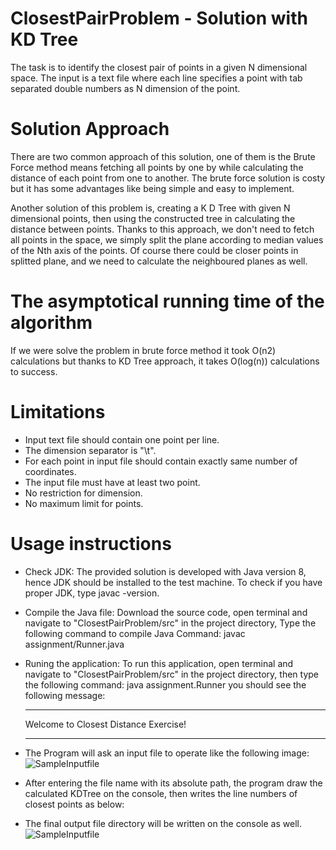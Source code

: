 # ClosestPairProblem - Solution with KD Tree
The task is to identify the closest pair of points in a given N dimensional space.
The input is a text file where each line specifies a point with tab separated double numbers as N dimension of the point.

# Solution Approach
There are two common approach of this solution, one of them is the Brute Force method means fetching all points by one by while calculating the distance of each point from one to another.
The brute force solution is costy but it has some advantages like being simple and easy to implement.

Another solution of this problem is, creating a K D Tree with given N dimensional points, then using the constructed tree in calculating the distance between points. Thanks to this approach, we don't need to fetch all points in the space, we simply split the plane according to median values of the Nth axis of the points. Of course there could be closer points in splitted plane, and we need to calculate the neighboured planes as well.

# The asymptotical running time of the algorithm
If we were solve the problem in brute force method it took O(n2) calculations but thanks to KD Tree approach, it takes O(log(n)) calculations to success.

# Limitations
* Input text file should contain one point per line.
* The dimension separator is "\t".
* For each point in input file should contain exactly same number of coordinates.
* The input file must have at least two point.
* No restriction for dimension.
* No maximum limit for points.


# Usage instructions
* Check JDK: The provided solution is developed with Java version 8, hence JDK should be installed to the test machine. To check if you have proper JDK, type javac -version.
* Compile the Java file: Download the source code, open terminal and navigate to "ClosestPairProblem/src" in the project directory, Type the following command to compile Java
Command: javac assignment/Runner.java
* Runing the application: To run this application, open terminal and navigate to "ClosestPairProblem/src" in the project directory, then type the following command:
java assignment.Runner you should see the following message:

	********************************************************************************
	Welcome to Closest Distance Exercise!
	********************************************************************************

* The Program will ask an input file to operate like the following image:
![SampleInputfile](https://user-images.githubusercontent.com/976950/33721951-931c0102-db79-11e7-9c74-204c3377507f.png "Enter File Name with exact path")


* After entering the file name with its absolute path, the program draw the calculated KDTree on the console, then writes the line numbers of closest points as below:

* The final output file directory will be written on the console as well.
![SampleInputfile](https://user-images.githubusercontent.com/976950/33721953-934b6f50-db79-11e7-8ff4-dd6c23e25c08.png "Sample Output")
